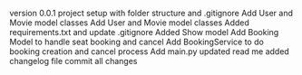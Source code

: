 
version 0.0.1
project setup with folder structure and .gitignore
Add User and Movie model classes
Add User and Movie model classes
Added requirements.txt and update .gitignore
Added Show model
Add Booking Model to handle seat booking and cancel
Add BookingService to do booking creation and cancel process
Add main.py
updated read me
added changelog file
commit all changes